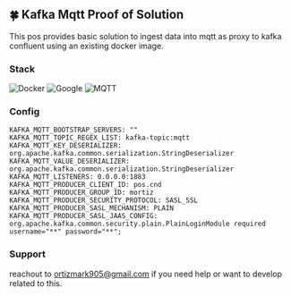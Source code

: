 ## 🍀 Kafka Mqtt Proof of Solution

This pos provides basic solution to ingest data into mqtt as proxy to kafka confluent using an existing docker image.

### Stack

![Docker](https://img.shields.io/badge/docker-%2357A143.svg?style=for-the-badge&logo=docker&logoColor=white) ![Google](https://img.shields.io/badge/kafka-%2357A143.svg?style=for-the-badge&logo=kafka&logoColor=white) ![MQTT](https://img.shields.io/badge/mqtt-%2357A143.svg?style=for-the-badge&logo=mqtt&logoColor=white) 

### Config
```
KAFKA_MQTT_BOOTSTRAP_SERVERS: ""
KAFKA_MQTT_TOPIC_REGEX_LIST: kafka-topic:mqtt
KAFKA_MQTT_KEY_DESERIALIZER: org.apache.kafka.common.serialization.StringDeserializer
KAFKA_MQTT_VALUE_DESERIALIZER: org.apache.kafka.common.serialization.StringDeserializer
KAFKA_MQTT_LISTENERS: 0.0.0.0:1883
KAFKA_MQTT_PRODUCER_CLIENT_ID: pos.cnd
KAFKA_MQTT_PRODUCER_GROUP_ID: mortiz
KAFKA_MQTT_PRODUCER_SECURITY_PROTOCOL: SASL_SSL
KAFKA_MQTT_PRODUCER_SASL_MECHANISM: PLAIN
KAFKA_MQTT_PRODUCER_SASL_JAAS_CONFIG: org.apache.kafka.common.security.plain.PlainLoginModule required username="**" password="**";
```



### Support
reachout to ortizmark905@gmail.com if you need help or want to develop related to this. 
